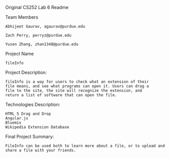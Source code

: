 Original CS252 Lab 6 Readme

Team Members

	Abhijeet Gaurav, agaurav@purdue.edu

	Zach Perry, perryz@purdue.edu

	Yusen Zhang, zhan1348@purdue.edu

Project Name
	
	fileInfo

Project Description:

	fileInfo is a way for users to check what an extension of their
	file means, and see what programs can open it. Users can drag a
	file to the site, the site will recognize the extension, and
	return a list of software that can open the file.

Technologies Description:

	HTML 5 Drag and Drop
	Angular.js
	Bluemix
	Wikipedia Extension Database

Final Project Summary:

	FileInfo can be used both to learn more about a file, or to upload and share a file with your friends.
	
